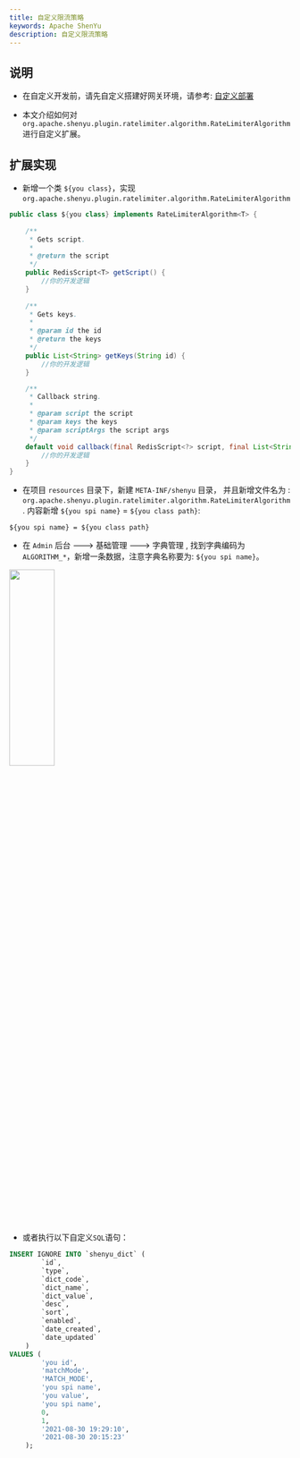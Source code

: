 ```yaml
---
title: 自定义限流策略
keywords: Apache ShenYu
description: 自定义限流策略
---
```



## 说明

* 在自定义开发前，请先自定义搭建好网关环境，请参考: [自定义部署](../deployment-custom)

* 本文介绍如何对 `org.apache.shenyu.plugin.ratelimiter.algorithm.RateLimiterAlgorithm` 进行自定义扩展。

## 扩展实现

* 新增一个类 `${you class}`，实现 `org.apache.shenyu.plugin.ratelimiter.algorithm.RateLimiterAlgorithm`

```java
public class ${you class} implements RateLimiterAlgorithm<T> {
  
    /**
     * Gets script.
     *
     * @return the script
     */
    public RedisScript<T> getScript() {
        //你的开发逻辑
    }
    
    /**
     * Gets keys.
     *
     * @param id the id
     * @return the keys
     */
    public List<String> getKeys(String id) {
        //你的开发逻辑
    }

    /**
     * Callback string.
     *
     * @param script the script
     * @param keys the keys
     * @param scriptArgs the script args
     */
    default void callback(final RedisScript<?> script, final List<String> keys, final List<String> scriptArgs) {
        //你的开发逻辑
    }       
}
```

* 在项目 `resources` 目录下，新建 `META-INF/shenyu` 目录， 并且新增文件名为 : `org.apache.shenyu.plugin.ratelimiter.algorithm.RateLimiterAlgorithm`.
内容新增 `${you spi name}` = `${you class path}`:

```
${you spi name} = ${you class path}
```

* 在 `Admin` 后台 ---> 基础管理 ---> 字典管理 ,  找到字典编码为 `ALGORITHM_*`，新增一条数据，注意字典名称要为: `${you spi name}`。

<img src="/img/shenyu/custom/custom-rate-limiter-zh.jpg" width="40%" height="30%" />

* 或者执行以下自定义`SQL`语句：

```sql
INSERT IGNORE INTO `shenyu_dict` (
        `id`,
        `type`,
        `dict_code`,
        `dict_name`,
        `dict_value`,
        `desc`,
        `sort`,
        `enabled`,
        `date_created`,
        `date_updated`
    )
VALUES (
        'you id',
        'matchMode',
        'MATCH_MODE',
        'you spi name',
        'you value',
        'you spi name',
        0,
        1,
        '2021-08-30 19:29:10',
        '2021-08-30 20:15:23'
    );
```







